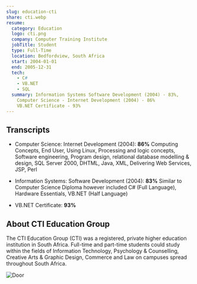 ```yaml
---
slug: education-cti
share: cti.webp
resume:
  category: Education
  logo: cti.png
  company: Computer Training Institute
  jobTitle: Student
  type: Full-Time
  location: Bedfordview, South Africa
  start: 2004-01-01
  end: 2005-12-31
  tech:
    - C#
    - VB.NET
    - SQL
  summary: Information Systems Software Development (2004) - 83%,
    Computer Science - Internet Development (2004) - 86%
    VB.NET Certificate - 93%
---
```


## Transcripts

- Computer Science: Internet Development (2004): **86%**
  Computing Concepts, End User, Using Linux, Processing and logic concepts, Software engineering,
  Program design, relational database modelling & design, SQL Server 2000, DHTML, Java, XML, Delivering Web Services, JSP, Perl

- Information Systems: Software Development (2004): **83%**
  Similar to Computer Science Diploma however included C# (Full Language), Hardware Essentials, VB.NET (Half Language)

- VB.NET Certificate: **93%**

## About CTI Education Group

The CTI Education Group (CTI) was a registered, private higher education institution in South Africa.
Full-time and part-time students could study within the fields of Information Technology,
Psychology & Counselling, Creative Arts & Graphic Design, Commerce and Law on campuses spread throughout South Africa.

![Door](https://fastly.4sqi.net/img/general/600x600/19998773_GyBuKJHNbTe6012z5_UYmHmnAJQ1maTQyPwEMh5f08A.jpg 'Door')
